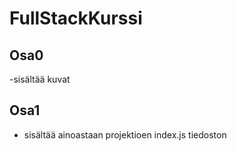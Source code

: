# FullStackKurssi
## Osa0
-sisältää kuvat
## Osa1 
- sisältää ainoastaan projektioen index.js tiedoston

